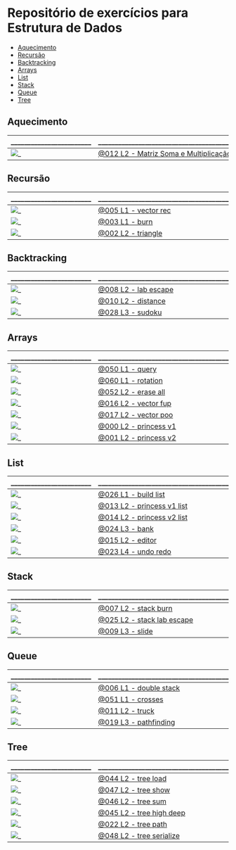 
# Repositório de exercícios para Estrutura de Dados

[](toc)

- [Aquecimento](#aquecimento)
- [Recursão](#recursão)
- [Backtracking](#backtracking)
- [Arrays](#arrays)
- [List](#list)
- [Stack](#stack)
- [Queue](#queue)
- [Tree](#tree)
[](toc)

## Aquecimento

\________________________ | \_______________________________________________
------------------------- | ------------------------------------------------
![_](.thumbs/012.jpg) | [@012 L2 - Matriz Soma e Multiplicação](base/012/Readme.md#l2---matriz-soma-e-multiplicação)

## Recursão

\________________________ | \_______________________________________________
------------------------- | ------------------------------------------------
![_](.thumbs/005.jpg) | [@005 L1 - vector rec](base/005/Readme.md#l1---vector-rec)
![_](.thumbs/003.jpg) | [@003 L1 - burn](base/003/Readme.md#l1---burn)
![_](.thumbs/002.jpg) | [@002 L2 - triangle](base/002/Readme.md#l2---triangle)


## Backtracking

\________________________ | \_______________________________________________
------------------------- | ------------------------------------------------
![_](.thumbs/008.jpg) | [@008 L2 - lab escape](base/008/Readme.md#l2---lab-escape)
![_](.thumbs/010.jpg) | [@010 L2 - distance](base/010/Readme.md#l2---distance)
![_](.thumbs/028.jpg) | [@028 L3 - sudoku](base/028/Readme.md#l3---sudoku)

## Arrays

\________________________ | \_______________________________________________
------------------------- | ------------------------------------------------
![_](.thumbs/050.jpg) | [@050 L1 - query](base/050/Readme.md#l1---query)
![_](.thumbs/060.jpg) | [@060 L1 - rotation](base/060/Readme.md#l1---rotation)
![_](.thumbs/052.jpg) | [@052 L2 - erase all](base/052/Readme.md#l2---erase-all)
![_](.thumbs/016.jpg) | [@016 L2 - vector fup](base/016/Readme.md#l2---vector-fup)
![_](.thumbs/017.jpg) | [@017 L2 - vector poo](base/017/Readme.md#l2---vector-poo)
![_](.thumbs/000.jpg) | [@000 L2 - princess v1](base/000/Readme.md#l2---princess-v1)
![_](.thumbs/001.jpg) | [@001 L2 - princess v2](base/001/Readme.md#l2---princess-v2)

## List

\________________________ | \_______________________________________________
------------------------- | ------------------------------------------------
![_](.thumbs/026.jpg) | [@026 L1 - build list](base/026/Readme.md#l1---build-list)
![_](.thumbs/013.jpg) | [@013 L2 - princess v1 list](base/013/Readme.md#l2---princess-v1-list)
![_](.thumbs/014.jpg) | [@014 L2 - princess v2 list](base/014/Readme.md#l2---princess-v2-list)
![_](.thumbs/024.jpg) | [@024 L3 - bank](base/024/Readme.md#l3---bank)
![_](.thumbs/015.jpg) | [@015 L2 - editor](base/015/Readme.md#l2---editor)
![_](.thumbs/023.jpg) | [@023 L4 - undo redo](base/023/Readme.md#l4---undo-redo)

## Stack

\________________________ | \_______________________________________________
------------------------- | ------------------------------------------------
![_](.thumbs/007.jpg) | [@007 L2 - stack burn](base/007/Readme.md#l2---stack-burn)
![_](.thumbs/025.jpg) | [@025 L2 - stack lab escape](base/025/Readme.md#l2---stack-lab-escape)
![_](.thumbs/009.jpg) | [@009 L3 - slide](base/009/Readme.md#l3---slide)

## Queue

\________________________ | \_______________________________________________
------------------------- | ------------------------------------------------
![_](.thumbs/006.jpg) | [@006 L1 - double stack](base/006/Readme.md#l1---double-stack)
![_](.thumbs/051.jpg) | [@051 L1 - crosses](base/051/Readme.md#l1---crosses)
![_](.thumbs/011.jpg) | [@011 L2 - truck](base/011/Readme.md#l2---truck)
![_](.thumbs/019.jpg) | [@019 L3 - pathfinding](base/019/Readme.md#l3---pathfinding)

## Tree

\________________________ | \_______________________________________________
------------------------- | ------------------------------------------------
![_](.thumbs/044.jpg) | [@044 L2 - tree load](base/044/Readme.md#l2---tree-load)
![_](.thumbs/047.jpg) | [@047 L2 - tree show](base/047/Readme.md#l2---tree-show)
![_](.thumbs/046.jpg) | [@046 L2 - tree sum](base/046/Readme.md#l2---tree-sum)
![_](.thumbs/045.jpg) | [@045 L2 - tree high deep](base/045/Readme.md#l2---tree-high-deep)
![_](.thumbs/022.jpg) | [@022 L2 - tree path](base/022/Readme.md#l2---tree-path)
![_](.thumbs/048.jpg) | [@048 L2 - tree serialize](base/048/Readme.md#l2---tree-serialize)
